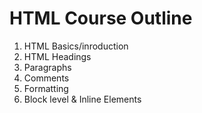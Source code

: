 # HTML Course Outline

1. HTML Basics/inroduction
2. HTML Headings
3. Paragraphs
4. Comments
5. Formatting
6. Block level & Inline Elements
